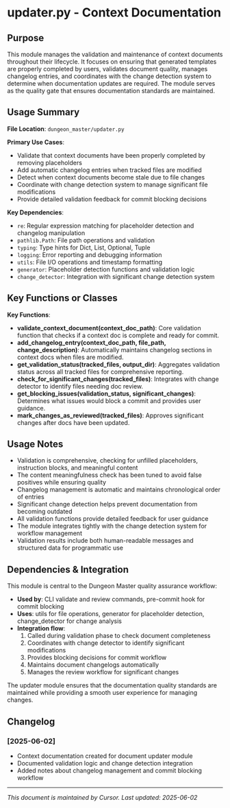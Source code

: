 # updater.py - Context Documentation

## Purpose

This module manages the validation and maintenance of context documents throughout their lifecycle. It focuses on ensuring that generated templates are properly completed by users, validates document quality, manages changelog entries, and coordinates with the change detection system to determine when documentation updates are required. The module serves as the quality gate that ensures documentation standards are maintained.

## Usage Summary

**File Location**: `dungeon_master/updater.py`

**Primary Use Cases**:

- Validate that context documents have been properly completed by removing placeholders
- Add automatic changelog entries when tracked files are modified
- Detect when context documents become stale due to file changes
- Coordinate with change detection system to manage significant file modifications
- Provide detailed validation feedback for commit blocking decisions

**Key Dependencies**:

- `re`: Regular expression matching for placeholder detection and changelog manipulation
- `pathlib.Path`: File path operations and validation
- `typing`: Type hints for Dict, List, Optional, Tuple
- `logging`: Error reporting and debugging information
- `utils`: File I/O operations and timestamp formatting
- `generator`: Placeholder detection functions and validation logic
- `change_detector`: Integration with significant change detection system

## Key Functions or Classes

**Key Functions**:

- **validate_context_document(context_doc_path)**: Core validation function that checks if a context doc is complete and ready for commit.
- **add_changelog_entry(context_doc_path, file_path, change_description)**: Automatically maintains changelog sections in context docs when files are modified.
- **get_validation_status(tracked_files, output_dir)**: Aggregates validation status across all tracked files for comprehensive reporting.
- **check_for_significant_changes(tracked_files)**: Integrates with change detector to identify files needing doc review.
- **get_blocking_issues(validation_status, significant_changes)**: Determines what issues would block a commit and provides user guidance.
- **mark_changes_as_reviewed(tracked_files)**: Approves significant changes after docs have been updated.

## Usage Notes

- Validation is comprehensive, checking for unfilled placeholders, instruction blocks, and meaningful content
- The content meaningfulness check has been tuned to avoid false positives while ensuring quality
- Changelog management is automatic and maintains chronological order of entries
- Significant change detection helps prevent documentation from becoming outdated
- All validation functions provide detailed feedback for user guidance
- The module integrates tightly with the change detection system for workflow management
- Validation results include both human-readable messages and structured data for programmatic use

## Dependencies & Integration

This module is central to the Dungeon Master quality assurance workflow:

- **Used by**: CLI validate and review commands, pre-commit hook for commit blocking
- **Uses**: utils for file operations, generator for placeholder detection, change_detector for change analysis
- **Integration flow**:
  1. Called during validation phase to check document completeness
  2. Coordinates with change detector to identify significant modifications
  3. Provides blocking decisions for commit workflow
  4. Maintains document changelogs automatically
  5. Manages the review workflow for significant changes

The updater module ensures that the documentation quality standards are maintained while providing a smooth user experience for managing changes.

## Changelog

### [2025-06-02]

- Context documentation created for document updater module
- Documented validation logic and change detection integration
- Added notes about changelog management and commit blocking workflow

---

_This document is maintained by Cursor. Last updated: 2025-06-02_
